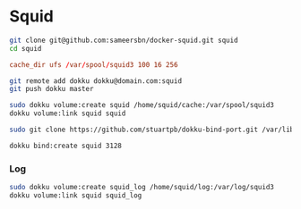 # Squid

```sh
git clone git@github.com:sameersbn/docker-squid.git squid
cd squid
```

```conf
cache_dir ufs /var/spool/squid3 100 16 256
```

```sh
git remote add dokku dokku@domain.com:squid
git push dokku master
```

```sh
sudo dokku volume:create squid /home/squid/cache:/var/spool/squid3
dokku volume:link squid squid
```

```sh
sudo git clone https://github.com/stuartpb/dokku-bind-port.git /var/lib/dokku-alt/plugins/bind-port
```

```sh
dokku bind:create squid 3128
```

### Log

```sh
sudo dokku volume:create squid_log /home/squid/log:/var/log/squid3
dokku volume:link squid squid_log
```
